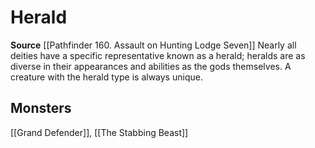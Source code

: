 ﻿---
id: '330'
name: Herald
rarity: Common
source: '[[DATABASE/source/Pathfinder 160. Assault on Hunting Lodge Seven|Pathfinder
  #160: Assault on Hunting Lodge Seven]]'
trait:
- Herald
type: Trait

---
# Herald

**Source** [[Pathfinder 160. Assault on Hunting Lodge Seven]]
Nearly all deities have a specific representative known as a herald; heralds are as diverse in their appearances and abilities as the gods themselves. A creature with the herald type is always unique.

## Monsters

[[Grand Defender]], [[The Stabbing Beast]]